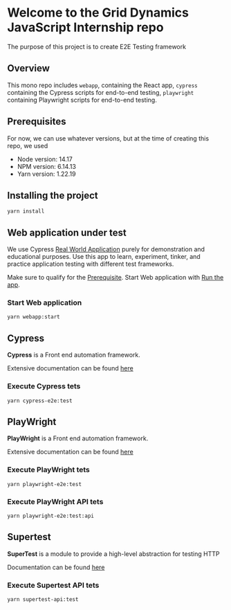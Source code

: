 # Welcome to the Grid Dynamics JavaScript Internship repo

The purpose of this project is to create E2E Testing framework

## Overview

This mono repo includes `webapp`, containing the React app, `cypress` containing the Cypress scripts for end-to-end testing, `playwright` containing Playwright scripts for end-to-end testing.

## Prerequisites

For now, we can use whatever versions, but at the time of creating this repo, we used

- Node version: 14.17
- NPM version: 6.14.13
- Yarn version: 1.22.19

## Installing the project

```shell
yarn install
```

## Web application under test

We use Cypress [Real World Application](https://www.cypress.io/blog/2020/06/11/introducing-the-cypress-real-world-app/) purely for demonstration and educational purposes. Use this app to learn, experiment, tinker, and practice application testing with different test frameworks.

Make sure to qualify for the [Prerequisite](./webapp/README.md#Prerequisites).
Start Web application with [Run the app](./webapp/README.md#Run).

### Start Web application

```shell
yarn webapp:start
```

## Cypress

**Cypress** is a Front end automation framework.

Extensive documentation can be found [here](https://docs.cypress.io/guides/overview/why-cypress)

### Execute Cypress tets

```shell
yarn cypress-e2e:test
```

## PlayWright

**PlayWright** is a Front end automation framework.

Extensive documentation can be found [here](https://playwright.dev/docs/intro)

### Execute PlayWright tets

```shell
yarn playwright-e2e:test
```

### Execute PlayWright API tets

```shell
yarn playwright-e2e:test:api
```

## Supertest

**SuperTest** is a module to provide a high-level abstraction for testing HTTP

Documentation can be found [here](https://github.com/visionmedia/supertest)

### Execute Supertest API tets

```shell
yarn supertest-api:test
```
